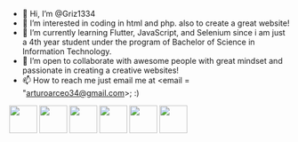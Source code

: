 - 👋 Hi, I’m @Griz1334
- 👀 I’m interested in coding in html and php. also to create a great website!
- 🌱 I’m currently learning Flutter, JavaScript, and Selenium since i am just a 4th year student under the program of Bachelor of Science in Information Technology.
- 💞️ I’m open to collaborate with awesome people with great mindset and passionate in creating a creative websites!
- 📫 How to reach me just email me at <email = "arturoarceo34@gmail.com>; :)

<div style="dsiplay: Flex;">
<img src="https://camo.githubusercontent.com/93e4e94382fb2211baf595fd981ec363e1400d1ad208321396344b2eb998b51f/68747470733a2f2f6564656e742e6769746875622e696f2f537570657254696e7949636f6e732f696d616765732f7376672f68746d6c352e737667" width="50" height="50">
<img src="https://camo.githubusercontent.com/10e5da35078001d86532bb75efeecf75aaca2765af099b3a2592a22fd12cb2e0/68747470733a2f2f6564656e742e6769746875622e696f2f537570657254696e7949636f6e732f696d616765732f7376672f637373332e737667" width="50" height="50">
<img src="https://camo.githubusercontent.com/8e946c2804fdccdb848c1109042c5398ea6bf93367d82f83aad430b722f50d9b/68747470733a2f2f6564656e742e6769746875622e696f2f537570657254696e7949636f6e732f696d616765732f7376672f6a6176617363726970742e737667" width="50" height="50">
<img src="https://icons8.com/icon/7I3BjCqe9rjG/flutter" width="50" height="50">
<img src="" width="50" height="50">
<img src="" width="50" height="50">
</div>
<!---
Griz1334/Griz1334 is a ✨ special ✨ repository because its `README.md` (this file) appears on your GitHub profile.
You can click the Preview link to take a look at your changes.
--->
